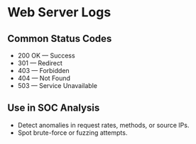 # Web Server Logs

## Common Status Codes
- 200 OK — Success
- 301 — Redirect
- 403 — Forbidden
- 404 — Not Found
- 503 — Service Unavailable

## Use in SOC Analysis
- Detect anomalies in request rates, methods, or source IPs.
- Spot brute-force or fuzzing attempts.
